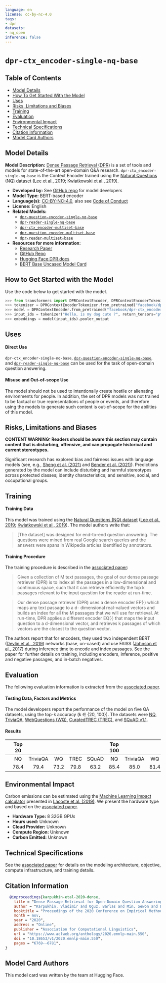 ```yaml
---
language: en
license: cc-by-nc-4.0
tags:
- dpr
datasets:
- nq_open
inference: false
---
```


# `dpr-ctx_encoder-single-nq-base`

## Table of Contents
- [Model Details](#model-details)
- [How To Get Started With the Model](#how-to-get-started-with-the-model)
- [Uses](#uses)
- [Risks, Limitations and Biases](#risks-limitations-and-biases)
- [Training](#training)
- [Evaluation](#evaluation-results)
- [Environmental Impact](#environmental-impact)
- [Technical Specifications](#technical-specifications)
- [Citation Information](#citation-information)
- [Model Card Authors](#model-card-authors)

## Model Details

**Model Description:** [Dense Passage Retrieval (DPR)](https://github.com/facebookresearch/DPR) is a set of tools and models for state-of-the-art open-domain Q&A research. `dpr-ctx_encoder-single-nq-base` is the Context Encoder trained using the [Natural Questions (NQ) dataset](https://huggingface.co/datasets/nq_open) ([Lee et al., 2019](https://aclanthology.org/P19-1612/); [Kwiatkowski et al., 2019](https://aclanthology.org/Q19-1026/)).

- **Developed by:** See [GitHub repo](https://github.com/facebookresearch/DPR) for model developers  
- **Model Type:** BERT-based encoder
- **Language(s):** [CC-BY-NC-4.0](https://github.com/facebookresearch/DPR/blob/main/LICENSE), also see [Code of Conduct](https://github.com/facebookresearch/DPR/blob/main/CODE_OF_CONDUCT.md)
- **License:** English
- **Related Models:** 
  - [`dpr-question-encoder-single-nq-base`](https://huggingface.co/facebook/dpr-question_encoder-single-nq-base)
  - [`dpr-reader-single-nq-base`](https://huggingface.co/facebook/dpr-reader-single-nq-base)
  - [`dpr-ctx_encoder-multiset-base`](https://huggingface.co/facebook/dpr-ctx_encoder-multiset-base)
  - [`dpr-question_encoder-multiset-base`](https://huggingface.co/facebook/dpr-question_encoder-multiset-base)
  - [`dpr-reader-multiset-base`](https://huggingface.co/facebook/dpr-reader-multiset-base)
- **Resources for more information:**
  - [Research Paper](https://arxiv.org/abs/2004.04906)
  - [GitHub Repo](https://github.com/facebookresearch/DPR)
  - [Hugging Face DPR docs](https://huggingface.co/docs/transformers/main/en/model_doc/dpr)
  - [BERT Base Uncased Model Card](https://huggingface.co/bert-base-uncased)

## How to Get Started with the Model 

Use the code below to get started with the model. 

```python
>>> from transformers import DPRContextEncoder, DPRContextEncoderTokenizer
>>> tokenizer = DPRContextEncoderTokenizer.from_pretrained("facebook/dpr-ctx_encoder-single-nq-base")
>>> model = DPRContextEncoder.from_pretrained("facebook/dpr-ctx_encoder-single-nq-base")
>>> input_ids = tokenizer("Hello, is my dog cute ?", return_tensors="pt")["input_ids"]
>>> embeddings = model(input_ids).pooler_output
```

## Uses

#### Direct Use

`dpr-ctx_encoder-single-nq-base`, [`dpr-question-encoder-single-nq-base`](https://huggingface.co/facebook/dpr-question_encoder-single-nq-base), and [`dpr-reader-single-nq-base`](https://huggingface.co/facebook/dpr-reader-single-nq-base) can be used for the task of open-domain question answering.

#### Misuse and Out-of-scope Use

The model should not be used to intentionally create hostile or alienating environments for people. In addition, the set of DPR models was not trained to be factual or true representations of people or events, and therefore using the models to generate such content is out-of-scope for the abilities of this model.

## Risks, Limitations and Biases

**CONTENT WARNING: Readers should be aware this section may contain content that is disturbing, offensive, and can propogate historical and current stereotypes.**

Significant research has explored bias and fairness issues with language models (see, e.g., [Sheng et al. (2021)](https://aclanthology.org/2021.acl-long.330.pdf) and [Bender et al. (2021)](https://dl.acm.org/doi/pdf/10.1145/3442188.3445922)). Predictions generated by the model can include disturbing and harmful stereotypes across protected classes; identity characteristics; and sensitive, social, and occupational groups. 

## Training

#### Training Data

This model was trained using the [Natural Questions (NQ) dataset](https://huggingface.co/datasets/nq_open) ([Lee et al., 2019](https://aclanthology.org/P19-1612/); [Kwiatkowski et al., 2019](https://aclanthology.org/Q19-1026/)). The model authors write that: 
> [The dataset] was designed for end-to-end question answering. The questions were mined from real Google search queries and the answers were spans in Wikipedia articles identified by annotators.

#### Training Procedure

The training procedure is described in the [associated paper](https://arxiv.org/pdf/2004.04906.pdf): 

> Given a collection of M text passages, the goal of our dense passage retriever (DPR) is to index all the passages in a low-dimensional and continuous space, such that it can retrieve efficiently the top k passages relevant to the input question for the reader at run-time.

> Our dense passage retriever (DPR) uses a dense encoder EP(·) which maps any text passage to a d- dimensional real-valued vectors and builds an index for all the M passages that we will use for retrieval. At run-time, DPR applies a different encoder EQ(·) that maps the input question to a d-dimensional vector, and retrieves k passages of which vectors are the closest to the question vector.

The authors report that for encoders, they used two independent BERT ([Devlin et al., 2019](https://aclanthology.org/N19-1423/)) networks (base, un-cased) and use FAISS ([Johnson et al., 2017](https://arxiv.org/abs/1702.08734)) during inference time to encode and index passages. See the paper for further details on training, including encoders, inference, positive and negative passages, and in-batch negatives.

## Evaluation

The following evaluation information is extracted from the [associated paper](https://arxiv.org/pdf/2004.04906.pdf).

#### Testing Data, Factors and Metrics

The model developers report the performance of the model on five QA datasets, using the top-k accuracy (k ∈ {20, 100}). The datasets were [NQ](https://huggingface.co/datasets/nq_open), [TriviaQA](https://huggingface.co/datasets/trivia_qa), [WebQuestions (WQ)](https://huggingface.co/datasets/web_questions), [CuratedTREC (TREC)](https://huggingface.co/datasets/trec), and [SQuAD v1.1](https://huggingface.co/datasets/squad).

#### Results

|      | Top 20 |           |    |      |       | Top 100|           |    |      |       |    
|:----:|:------:|:---------:|:--:|:----:|:-----:|:------:|:---------:|:--:|:----:|:-----:|  
|      | NQ     |  TriviaQA | WQ | TREC | SQuAD | NQ     |  TriviaQA | WQ | TREC | SQuAD |  
|      | 78.4   |  79.4     |73.2| 79.8 | 63.2  | 85.4   |  85.0     |81.4| 89.1 | 77.2  |    

## Environmental Impact

Carbon emissions can be estimated using the [Machine Learning Impact calculator](https://mlco2.github.io/impact#compute) presented in [Lacoste et al. (2019)](https://arxiv.org/abs/1910.09700). We present the hardware type and based on the [associated paper](https://arxiv.org/abs/2004.04906).

- **Hardware Type:** 8 32GB GPUs
- **Hours used:** Unknown
- **Cloud Provider:** Unknown
- **Compute Region:** Unknown
- **Carbon Emitted:** Unknown

## Technical Specifications

See the [associated paper](https://arxiv.org/abs/2004.04906) for details on the modeling architecture, objective, compute infrastructure, and training details.

## Citation Information

```bibtex
  @inproceedings{karpukhin-etal-2020-dense,
    title = "Dense Passage Retrieval for Open-Domain Question Answering",
    author = "Karpukhin, Vladimir and Oguz, Barlas and Min, Sewon and Lewis, Patrick and Wu, Ledell and Edunov, Sergey and Chen, Danqi and Yih, Wen-tau",
    booktitle = "Proceedings of the 2020 Conference on Empirical Methods in Natural Language Processing (EMNLP)",
    month = nov,
    year = "2020",
    address = "Online",
    publisher = "Association for Computational Linguistics",
    url = "https://www.aclweb.org/anthology/2020.emnlp-main.550",
    doi = "10.18653/v1/2020.emnlp-main.550",
    pages = "6769--6781",
}
```

## Model Card Authors

This model card was written by the team at Hugging Face.